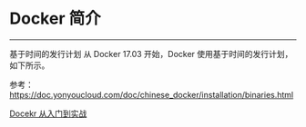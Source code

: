# Docker 简介

---



基于时间的发行计划
从 Docker 17.03 开始，Docker 使用基于时间的发行计划，如下所示。



参考：https://doc.yonyoucloud.com/doc/chinese_docker/installation/binaries.html

[Docekr 从入门到实战](https://yeasy.gitbooks.io/docker_practice/)
